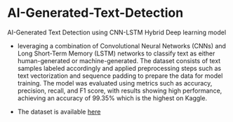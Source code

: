 # AI-Generated-Text-Detection
AI-Generated Text Detection using CNN-LSTM Hybrid Deep learning model


- leveraging a combination of Convolutional Neural Networks (CNNs) and Long Short-Term Memory (LSTM) networks to classify text as either human-generated or machine-generated. The dataset consists of text samples labeled accordingly and applied preprocessing steps such as text vectorization and sequence padding to prepare the data for model training. The model was evaluated using metrics such as accuracy, precision, recall, and F1 score, with results showing high performance, achieving an accuracy of 99.35% which is the highest on Kaggle.

- The dataset is available [here](https://www.kaggle.com/datasets/sunilthite/llm-detect-ai-generated-text-dataset)
